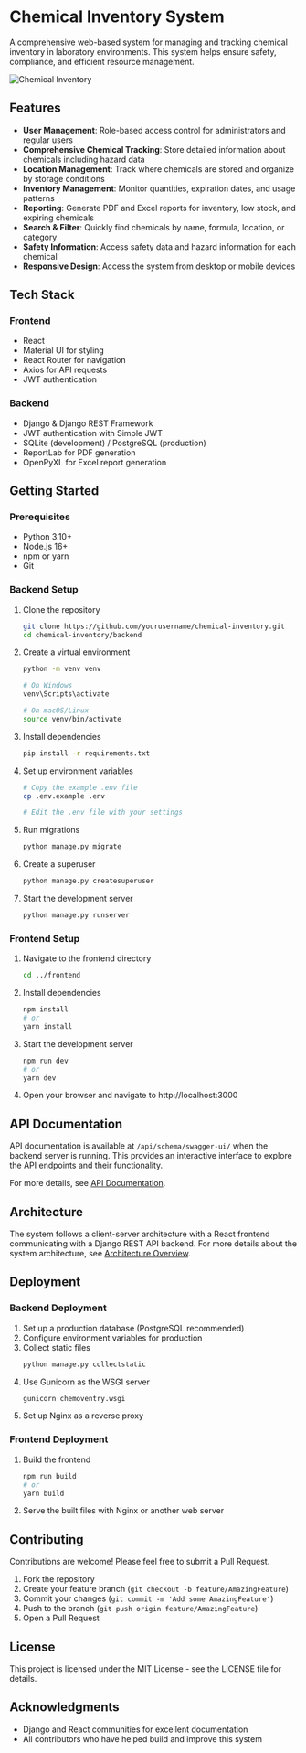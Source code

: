 # Chemical Inventory System

A comprehensive web-based system for managing and tracking chemical inventory in laboratory environments. This system helps ensure safety, compliance, and efficient resource management.

![Chemical Inventory](https://via.placeholder.com/800x400?text=Chemical+Inventory+System)

## Features

- **User Management**: Role-based access control for administrators and regular users
- **Comprehensive Chemical Tracking**: Store detailed information about chemicals including hazard data
- **Location Management**: Track where chemicals are stored and organize by storage conditions
- **Inventory Management**: Monitor quantities, expiration dates, and usage patterns
- **Reporting**: Generate PDF and Excel reports for inventory, low stock, and expiring chemicals
- **Search & Filter**: Quickly find chemicals by name, formula, location, or category
- **Safety Information**: Access safety data and hazard information for each chemical
- **Responsive Design**: Access the system from desktop or mobile devices

## Tech Stack

### Frontend
- React
- Material UI for styling
- React Router for navigation
- Axios for API requests
- JWT authentication

### Backend
- Django & Django REST Framework
- JWT authentication with Simple JWT
- SQLite (development) / PostgreSQL (production)
- ReportLab for PDF generation
- OpenPyXL for Excel report generation

## Getting Started

### Prerequisites

- Python 3.10+
- Node.js 16+
- npm or yarn
- Git

### Backend Setup

1. Clone the repository
   ```bash
   git clone https://github.com/yourusername/chemical-inventory.git
   cd chemical-inventory/backend
   ```

2. Create a virtual environment
   ```bash
   python -m venv venv
   
   # On Windows
   venv\Scripts\activate
   
   # On macOS/Linux
   source venv/bin/activate
   ```

3. Install dependencies
   ```bash
   pip install -r requirements.txt
   ```

4. Set up environment variables
   ```bash
   # Copy the example .env file
   cp .env.example .env
   
   # Edit the .env file with your settings
   ```

5. Run migrations
   ```bash
   python manage.py migrate
   ```

6. Create a superuser
   ```bash
   python manage.py createsuperuser
   ```

7. Start the development server
   ```bash
   python manage.py runserver
   ```

### Frontend Setup

1. Navigate to the frontend directory
   ```bash
   cd ../frontend
   ```

2. Install dependencies
   ```bash
   npm install
   # or
   yarn install
   ```

3. Start the development server
   ```bash
   npm run dev
   # or
   yarn dev
   ```

4. Open your browser and navigate to http://localhost:3000

## API Documentation

API documentation is available at `/api/schema/swagger-ui/` when the backend server is running. This provides an interactive interface to explore the API endpoints and their functionality.

For more details, see [API Documentation](backend/api_documentation.md).

## Architecture

The system follows a client-server architecture with a React frontend communicating with a Django REST API backend. For more details about the system architecture, see [Architecture Overview](backend/architecture_overview.md).

## Deployment

### Backend Deployment

1. Set up a production database (PostgreSQL recommended)
2. Configure environment variables for production
3. Collect static files
   ```bash
   python manage.py collectstatic
   ```
4. Use Gunicorn as the WSGI server
   ```bash
   gunicorn chemoventry.wsgi
   ```
5. Set up Nginx as a reverse proxy

### Frontend Deployment

1. Build the frontend
   ```bash
   npm run build
   # or
   yarn build
   ```
2. Serve the built files with Nginx or another web server

## Contributing

Contributions are welcome! Please feel free to submit a Pull Request.

1. Fork the repository
2. Create your feature branch (`git checkout -b feature/AmazingFeature`)
3. Commit your changes (`git commit -m 'Add some AmazingFeature'`)
4. Push to the branch (`git push origin feature/AmazingFeature`)
5. Open a Pull Request

## License

This project is licensed under the MIT License - see the LICENSE file for details.

## Acknowledgments

- Django and React communities for excellent documentation
- All contributors who have helped build and improve this system 